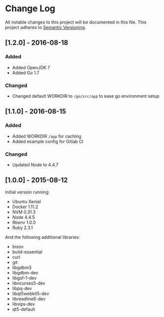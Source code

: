 # Change Log
All notable changes to this project will be documented in this file.
This project adheres to [Semantic Versioning](http://semver.org/).

## [1.2.0] - 2016-08-18
### Added
- Added OpenJDK 7
- Added Go 1.7

### Changed
- Changed default WORKDIR to `/go/src/app` to ease go environment setup

## [1.1.0] - 2016-08-15
### Added
- Added WORKDIR `/app` for caching
- Added example config for Gitlab CI

### Changed
- Updated Node to 4.4.7

## [1.0.0] - 2015-08-12
Initial version running:
- Ubuntu Xenial
- Docker 1.11.2
- NVM 0.31.3
- Node 4.4.5
- Rbenv 1.0.0
- Ruby 2.3.1

And the following additional libraries:
- bison
- build-essential
- curl
- git
- libgdbm3
- libgdbm-dev
- libgsf-1-dev
- libncurses5-dev
- libpq-dev
- libqt5webkit5-dev
- libreadline6-dev
- libvips-dev
- qt5-default

